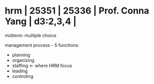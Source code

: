 # hrm | 25351    | 25336     | Prof. Conna Yang   | d3:2,3,4 |

midterm: multiple choice

management process - 5 functions:
- planning
- organizing
- staffing <- where HRM focus
- leading
- controling
